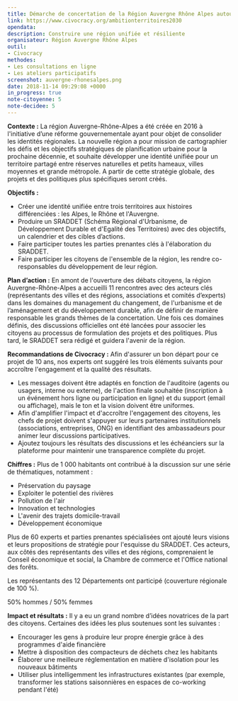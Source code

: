 ```yaml
---
title: Démarche de concertation de la Région Auvergne Rhône Alpes autour du SRADDET
link: https://www.civocracy.org/ambitionterritoires2030
opendata: 
description: Construire une région unifiée et résiliente
organisateur: Région Auvergne Rhône Alpes
outil:
- Civocracy
methodes:
- Les consultations en ligne
- Les ateliers participatifs
screenshot: auvergne-rhonesalpes.png
date: 2018-11-14 09:29:08 +0000
in_progress: true
note-citoyenne: 5
note-decidee: 5
---
```


**Contexte :**
La région Auvergne-Rhône-Alpes a été créée en 2016 à l'initiative d’une réforme gouvernementale ayant pour objet de consolider les identités régionales. La nouvelle région a pour mission de cartographier les défis et les objectifs stratégiques de planification urbaine pour la prochaine décennie, et souhaite développer une identité unifiée pour un territoire partagé entre réserves naturelles et petits hameaux, villes moyennes et grande métropole. A partir de cette stratégie globale, des projets et des politiques plus spécifiques seront créés. 

**Objectifs :**
* Créer une identité unifiée entre trois territoires aux histoires différenciées : les Alpes, le Rhône et l'Auvergne.
* Produire un SRADDET (Schéma Régional d'Urbanisme, de Développement Durable et d'Egalité des Territoires) avec des objectifs, un calendrier et des cibles d’actions.
* Faire participer toutes les parties prenantes clés à l'élaboration du SRADDET.
* Faire participer les citoyens de l'ensemble de la région, les rendre co-responsables du développement de leur région.

**Plan d’action :**
En amont de l'ouverture des débats citoyens, la région Auvergne-Rhône-Alpes a accueilli 11 rencontres avec des acteurs clés (représentants des villes et des régions, associations et comités d’experts) dans les domaines du management du changement, de l'urbanisme et de l’aménagement et du développement durable, afin de définir de manière responsable les grands thèmes de la concertation. Une fois ces domaines définis, des discussions officielles ont été lancées pour associer les citoyens au processus de formulation des projets et des politiques. Plus tard, le SRADDET sera rédigé et guidera l'avenir de la région.

**Recommandations de Civocracy :**
Afin d'assurer un bon départ pour ce projet de 10 ans, nos experts ont suggéré les trois éléments suivants pour accroître l'engagement et la qualité des résultats.
* Les messages doivent être adaptés en fonction de l'auditoire (agents ou usagers, interne ou externe), de l'action finale souhaitée (inscription à un événement hors ligne ou participation en ligne) et du support (email ou affichage), mais le ton et la vision doivent être uniformes.
* Afin d'amplifier l'impact et d'accroître l'engagement des citoyens, les chefs de projet doivent s'appuyer sur leurs partenaires institutionnels (associations, entreprises, ONG) en identifiant des ambassadeurs pour animer leur discussions participatives.
* Ajoutez toujours les résultats des discussions et les échéanciers sur la plateforme pour maintenir une transparence complète du projet. 

**Chiffres :**
Plus de 1 000 habitants ont contribué à la discussion sur une série de thématiques, notamment :
* Préservation du paysage
* Exploiter le potentiel des rivières
* Pollution de l'air
* Innovation et technologies
* L'avenir des trajets domicile-travail
* Développement économique

Plus de 60 experts et parties prenantes spécialisées ont ajouté leurs visions et leurs propositions de stratégie pour l'esquisse du SRADDET. Ces acteurs, aux côtés des représentants des villes et des régions, comprenaient le Conseil économique et social, la Chambre de commerce et l'Office national des forêts.

Les représentants des 12 Départements ont participé (couverture régionale de 100 %).

50% hommes / 50% femmes

**Impact et résultats :**
Il y a eu un grand nombre d’idées novatrices de la part des citoyens. Certaines des idées les plus soutenues sont les suivantes :
* Encourager les gens à produire leur propre énergie grâce à des programmes d'aide financière
* Mettre à disposition des compacteurs de déchets chez les habitants
* Élaborer une meilleure réglementation en matière d'isolation pour les nouveaux bâtiments
* Utiliser plus intelligemment les infrastructures existantes (par exemple, transformer les stations saisonnières en espaces de co-working pendant l'été)
